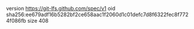 version https://git-lfs.github.com/spec/v1
oid sha256:ee679adf16b5282bf2ce658aac1f2060d1c01defc7d8f6322fec8f7724f086fb
size 408
